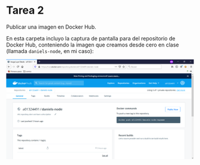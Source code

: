 # Tarea 2

Publicar una imagen en Docker Hub.

En esta carpeta incluyo la captura de pantalla para del repositorio de Docker
Hub, conteniendo la imagen que creamos desde cero en clase (llamada `daniels-node`, en mi caso):

![Repositorio de Docker Hub](https://raw.githubusercontent.com/blackhawk42/administracion/master/tarea_2/dockerhub.png)
